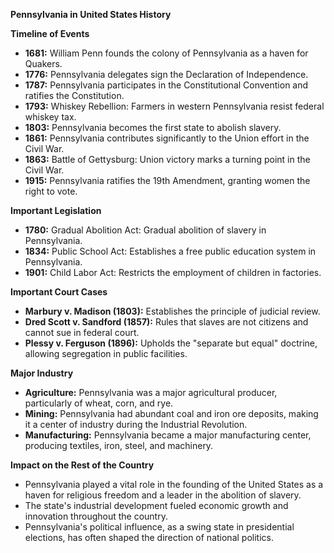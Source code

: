 **Pennsylvania in United States History**

**Timeline of Events**

* **1681:** William Penn founds the colony of Pennsylvania as a haven for Quakers.
* **1776:** Pennsylvania delegates sign the Declaration of Independence.
* **1787:** Pennsylvania participates in the Constitutional Convention and ratifies the Constitution.
* **1793:** Whiskey Rebellion: Farmers in western Pennsylvania resist federal whiskey tax.
* **1803:** Pennsylvania becomes the first state to abolish slavery.
* **1861:** Pennsylvania contributes significantly to the Union effort in the Civil War.
* **1863:** Battle of Gettysburg: Union victory marks a turning point in the Civil War.
* **1915:** Pennsylvania ratifies the 19th Amendment, granting women the right to vote.

**Important Legislation**

* **1780:** Gradual Abolition Act: Gradual abolition of slavery in Pennsylvania.
* **1834:** Public School Act: Establishes a free public education system in Pennsylvania.
* **1901:** Child Labor Act: Restricts the employment of children in factories.

**Important Court Cases**

* **Marbury v. Madison (1803):** Establishes the principle of judicial review.
* **Dred Scott v. Sandford (1857):** Rules that slaves are not citizens and cannot sue in federal court.
* **Plessy v. Ferguson (1896):** Upholds the "separate but equal" doctrine, allowing segregation in public facilities.

**Major Industry**

* **Agriculture:** Pennsylvania was a major agricultural producer, particularly of wheat, corn, and rye.
* **Mining:** Pennsylvania had abundant coal and iron ore deposits, making it a center of industry during the Industrial Revolution.
* **Manufacturing:** Pennsylvania became a major manufacturing center, producing textiles, iron, steel, and machinery.

**Impact on the Rest of the Country**

* Pennsylvania played a vital role in the founding of the United States as a haven for religious freedom and a leader in the abolition of slavery.
* The state's industrial development fueled economic growth and innovation throughout the country.
* Pennsylvania's political influence, as a swing state in presidential elections, has often shaped the direction of national politics.